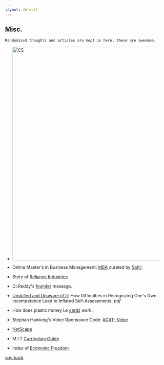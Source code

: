 ```yaml
---
layout: default
---
```


## Misc.
```
Randomised thoughts and articles are kept in here, these are awesome.
```
<!-- How to Add photo in this:
![Teach Yourself Computer Science]({{"/assets/img/76A00926-13B4-43CF-BDB4-7CC14BFF811A.jpeg" | relative_url}})-->


* <a href="https://teachyourselfcs.com/#programming"><img src="assets/img/assets/img/76A00926-13B4-43CF-BDB4-7CC14BFF811A.jpeg" title="Teach youself" alt="CS" width="700px"></a>

* Online Master's in Business Management: [MBA](https://www.learnwithpinglr.com/free-mba-list) curated by [Sahil](https://twitter.com/sahilypatel?lang=en).

* Story of [Reliance Industries](https://www.ril.com/TheRelianceStory.aspx)

* Dr.Reddy's [founder](https://www.drreddys.com/our-story/our-heritage/our-founder/) message.

* [Unskilled and Unaware of It:](https://citeseerx.ist.psu.edu/viewdoc/download?doi=10.1.1.64.2655&rep=rep1&type=pdf) How Difficulties in Recognizing One's Own
Incompetence Lead to Inflated Self-Assessments. *pdf*

* How does plastic money i.e [cards](https://razorpay.com/blog/how-online-card-payments-work/) work.

* Stephan Hawking's Voice Opensouce Code: [ACAT- Voice](https://github.com/intel/acat/releases)

* [NetScape](https://web.archive.org/web/19981202191343/http://home.netscape.com/index.html) 

* M.I.T [Curriculum Guide](https://ocw.mit.edu/courses/mit-curriculum-guide/#map)

* Index of [Economic Freedom](https://en.wikipedia.org/wiki/Index_of_Economic_Freedom#Methodology)

<!--* Google Search Engine Iteration:1-[BackRub](https://web.archive.org/web/20070824233416/http://backrub.c63.be/1997/index.htm)-->



[_yay_ back](./)

